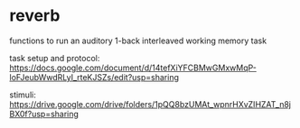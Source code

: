 # reverb
functions to run an auditory 1-back interleaved working memory task

task setup and protocol: https://docs.google.com/document/d/14tefXiYFCBMwGMxwMqP-loFJeubWwdRLyI_rteKJSZs/edit?usp=sharing

stimuli: https://drive.google.com/drive/folders/1pQQ8bzUMAt_wpnrHXvZIHZAT_n8jBX0f?usp=sharing
